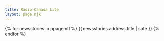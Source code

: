 ```yaml
---
title: Radio-Canada Lite
layout: page.njk
---
```


{% for newsstories in ppagemtl %}
{{ newsstories.address.title | safe }}
{% endfor %}